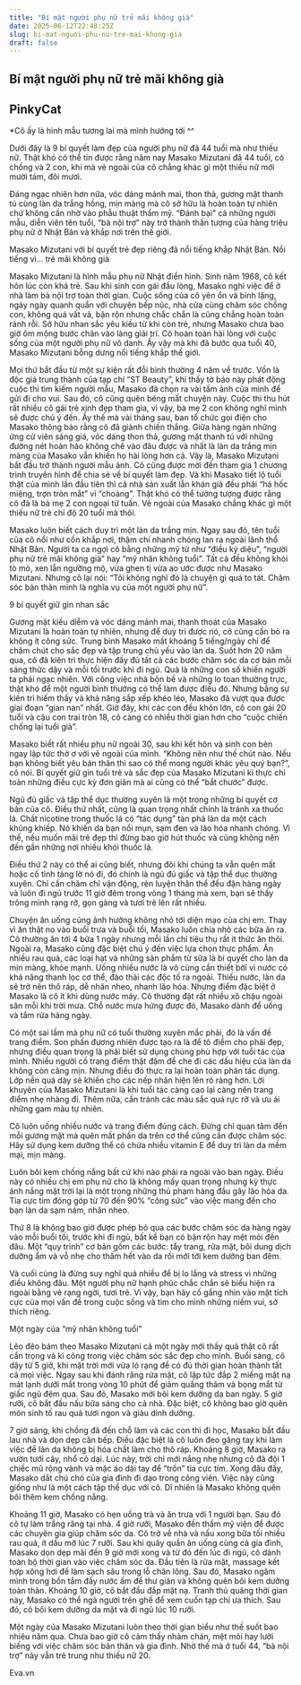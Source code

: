 ```yaml
---
title: "Bí mật người phụ nữ trẻ mãi không già"
date: 2025-06-12T22:48:25Z
slug: bi-mat-nguoi-phu-nu-tre-mai-khong-gia
draft: false
---
```


## Bí mật người phụ nữ trẻ mãi không già

## PinkyCat

*Cô ấy là hình mẫu tương lai mà mình hướng tới ^^

Dưới đây là 9 bí quyết làm đẹp của người phụ nữ đã 44 tuổi mà như thiếu nữ.
Thật khó có thể tin được rằng năm nay Masako Mizutani đã 44 tuổi, có chồng và 2 con, khi mà vẻ ngoài của cô chẳng khác gì một thiếu nữ mới mười tám, đôi mươi.

Đáng ngạc nhiên hơn nữa, vóc dáng mảnh mai, thon thả, gương mặt thanh tú cùng làn da trắng hồng, mịn màng mà cô sở hữu là hoàn toàn tự nhiên chứ không cần nhờ vào phẫu thuật thẩm mỹ. “Đánh bại” cả những người mẫu, diễn viên tên tuổi, “bà nội trợ” này trở thành thần tượng của hàng triệu phụ nữ ở Nhật Bản và khắp nơi trên thế giới.

Masako Mizutani với bí quyết trẻ đẹp riêng đã nổi tiếng khắp Nhật Bản.​
Nổi tiếng vì… trẻ mãi không già

Masako Mizutani là hình mẫu phụ nữ Nhật điển hình. Sinh năm 1968, cô kết hôn lúc còn khá trẻ. Sau khi sinh con gái đầu lòng, Masako nghỉ việc để ở nhà làm bà nội trợ toàn thời gian. Cuộc sống của cô yên ổn và bình lặng, ngày ngày quanh quẩn với chuyện bếp núc, nhà cửa cùng chăm sóc chồng con, không quá vất vả, bận rộn nhưng chắc chắn là cũng chẳng hoàn toàn rảnh rỗi. Sở hữu nhan sắc yêu kiều từ khi còn trẻ, nhưng Masako chưa bao giờ ôm mộng bước chân vào làng giải trí. Cô hoàn toàn hài lòng với cuộc sống của một người phụ nữ vô danh. Ấy vậy mà khi đã bước qua tuổi 40, Masako Mizutani bỗng dưng nổi tiếng khắp thế giới.

Mọi thứ bắt đầu từ một sự kiện rất đỗi bình thường 4 năm về trước. Vốn là độc giả trung thành của tạp chí “ST Beauty”, khi thấy tờ báo này phát động cuộc thi tìm kiếm người mẫu, Masako đã chọn ra vài tấm ảnh của mình để gửi đi cho vui. Sau đó, cô cũng quên béng mất chuyện này. Cuộc thi thu hút rất nhiều cô gái trẻ xinh đẹp tham gia, vì vậy, bà mẹ 2 con không nghĩ mình sẽ được chú ý đến. Ấy thế mà vài tháng sau, ban tổ chức gọi điện cho Masako thông báo rằng cô đã giành chiến thắng. Giữa hàng ngàn những ứng cử viên sáng giá, vóc dáng thon thả, gương mặt thanh tú với những đường nét hoàn hảo không chê vào đâu được và nhất là làn da trắng mịn màng của Masako vẫn khiến họ hài lòng hơn cả.
Vậy là, Masako Mizutani bắt đầu trở thành người mẫu ảnh. Cô cũng được mời đến tham gia 1 chương trình truyền hình để chia sẻ về bí quyết làm đẹp. Và khi Masako tiết lộ tuổi thật của mình lần đầu tiên thì cả nhà sản xuất lẫn khán giả đều phải “há hốc miệng, trợn tròn mắt” vì “choáng”. Thật khó có thể tưởng tượng được rằng cô đã là bà mẹ 2 con ngoại tứ tuần. Vẻ ngoài của Masako chẳng khác gì một thiếu nữ trẻ chỉ độ 20 tuổi mà thôi.

Masako luôn biết cách duy trì một làn da trắng mịn.​
Ngay sau đó, tên tuổi của cô nổi như cồn khắp nơi, thậm chí nhanh chóng lan ra ngoài lãnh thổ Nhật Bản. Người ta ca ngợi cô bằng những mỹ từ như “điều kỳ diệu”, “người phụ nữ trẻ mãi không già” hay “mỹ nhân không tuổi”. Tất cả đều không khỏi tò mò, xen lẫn ngưỡng mộ, vừa ghen tị vừa ao ước được như  Masako Mizutani. Nhưng cô lại nói: “Tôi không nghĩ đó là chuyện gì quá to tát. Chăm sóc bản thân mình là nghĩa vụ của một người phụ nữ”.

9 bí quyết giữ gìn nhan sắc

Gương mặt kiều diễm và vóc dáng mảnh mai, thanh thoát của Masako Mizutani là hoàn toàn tự nhiên, nhưng để duy trì được nó, cô cũng cần bỏ ra không ít công sức. Trung bình Masako mất khoảng 5 tiếng/ngày chỉ để chăm chút cho sắc đẹp và tập trung chủ yếu vào làn da. Suốt hơn 20 năm qua, cô đã kiên trì thực hiện đầy đủ tất cả các bước chăm sóc da cơ bản mỗi sáng thức dậy và mỗi tối trước khi đi ngủ. Quả là những con số khiến người ta phải ngạc nhiên.
Với công việc nhà bộn bề và những lo toan thường trực, thật khó để một người bình thường có thể làm được điều đó. Nhưng bằng sự kiên trì hiếm thấy và khả năng sắp xếp khéo léo, Masako đã vượt qua được giai đoạn “gian nan” nhất. Giờ đây, khi các con đều khôn lớn, cô con gái 20 tuổi và cậu con trai tròn 18, cô càng có nhiều thời gian hơn cho “cuộc chiến chống lại tuổi già”.

Masako biết rất nhiều phụ nữ ngoài 30, sau khi kết hôn và sinh con bèn ngay lập tức thờ ơ với vẻ ngoài của mình. “Không nên như thế chút nào. Nếu bạn không biết yêu bản thân thì sao có thể mong người khác yêu quý bạn?”, cô nói. Bí quyết giữ gìn tuổi trẻ và sắc đẹp của Masako Mizutani kì thực chỉ toàn những điều cực kỳ đơn giản mà ai cũng có thể “bắt chước” được.

Ngủ đủ giấc và tập thể dục thường xuyên là một trong những bí quyết cơ bản của cô.​
Điều thứ nhất, cũng là quan trọng nhất chính là tránh xa thuốc lá. Chất nicotine trong thuốc lá có “tác dụng” tàn phá làn da một cách khủng khiếp. Nó khiến da bạn nổi mụn, sạm đen và lão hóa nhanh chóng. Vì thế, nếu muốn mãi trẻ đẹp thì đừng bao giờ hút thuốc và cũng không nên đến gần những nơi nhiều khói thuốc lá.

Điều thứ 2 này có thể ai cũng biết, nhưng đôi khi chúng ta vẫn quên mất hoặc cố tình tảng lờ nó đi, đó chính là ngủ đủ giấc và tập thể dục thường xuyên. Chỉ cần chăm chỉ vận động, rèn luyện thân thể đều đặn hàng ngày và luôn đi ngủ trước 11 giờ đêm trong vòng 1 tháng mà xem, bạn sẽ thấy trông mình rạng rỡ, gọn gàng và tươi trẻ lên rất nhiều.  

Chuyện ăn uống cũng ảnh hưởng không nhỏ tới diện mạo của chị em. Thay vì ăn thật no vào buổi trưa và buổi tối, Masako luôn chia nhỏ các bữa ăn ra. Cô thường ăn tới 4 bữa 1 ngày nhưng mỗi lần chỉ tiêu thụ rất ít thức ăn thôi. Ngoài ra, Masako cũng đặc biệt chú ý đến việc lựa chọn thực phẩm. Ăn nhiều rau quả, các loại hạt và những sản phẩm từ sữa là bí quyết cho làn da mịn màng, khỏe mạnh.
Uống nhiều nước là vô cùng cần thiết bởi vì nước có khả năng thanh lọc cơ thể, đào thải các độc tố ra ngoài. Thiếu nước, làn da sẽ trở nên thô ráp, dễ nhăn nheo, nhanh lão hóa. Nhưng điểm đặc biệt ở Masako là cô ít khi dùng nước máy. Cô thường đặt rất nhiều xô chậu ngoài sân mỗi khi trời mưa. Chỗ nước mưa hứng được đó, Masako dành để uống và tắm rửa hàng ngày.

Có một sai lầm mà phụ nữ có tuổi thường xuyên mắc phải, đó là vấn đề trang điểm. Son phấn đương nhiên được tạo ra là để tô điểm cho phái đẹp, nhưng điều quan trọng là phải biết sử dụng chúng phù hợp với tuổi tác của mình. Nhiều người cố trang điểm thật đậm để che đi các dấu hiệu của làn da không còn căng mịn. Nhưng điều đó thực ra lại hoàn toàn phản tác dụng. Lớp nền quá dày sẽ khiến cho các nếp nhăn hiện lên rõ ràng hơn. Lời khuyên của Masako Mizutani là khi tuổi tác càng cao lại càng nên trang điểm nhẹ nhàng đi. Thêm nữa, cần tránh các màu sắc quá rực rỡ và ưu ái những gam màu tự nhiên.

Cô luôn uống nhiều nước và trang điểm đúng cách.​
Đừng chỉ quan tâm đến mỗi gương mặt mà quên mất phần da trên cơ thể cũng cần được chăm sóc. Hãy sử dụng kem dưỡng thể có chứa nhiều vitamin E để duy trì làn da mềm mại, mịn màng.

Luôn bôi kem chống nắng bất cứ khi nào phải ra ngoài vào ban ngày. Điều này có nhiều chị em phụ nữ cho là không mấy quan trọng nhưng kỳ thực ánh nắng mặt trời lại là một trong những thủ phạm hàng đầu gây lão hóa da. Tia cực tím đóng góp từ 70 đến 90% “công sức” vào việc mang đến cho bạn làn da sạm nám, nhăn nheo.

Thứ 8 là không bao giờ được phép bỏ qua các bước chăm sóc da hàng ngày vào mỗi buổi tối, trước khi đi ngủ, bất kể bạn có bận rộn hay mệt mỏi đến đâu. Một “quy trình” cơ bản gồm các bước: tẩy trang, rửa mặt, bôi dung dịch dưỡng ẩm và vỗ nhẹ cho thấm hết vào da rồi mới tới kem dưỡng ban đêm.

Và cuối cùng là đừng suy nghĩ quá nhiều để bị lo lắng và stress vì những điều không đâu. Một người phụ nữ hạnh phúc chắc chắn sẽ biểu hiện ra ngoài bằng vẻ rạng ngời, tươi trẻ. Vì vậy, bạn hãy cố gắng nhìn vào mặt tích cực của mọi vấn đề trong cuộc sống và tìm cho mình những niềm vui, sở thích riêng.

Một ngày của “mỹ nhân không tuổi”

Lẽo đẽo bám theo Masako Mizutani cả một ngày mới thấy quả thật cô rất cẩn trọng và kì công trong việc chăm sóc sắc đẹp cho mình. Buổi sáng, cô dậy từ 5 giờ, khi mặt trời mới vừa ló rạng để có đủ thời gian hoàn thành tất cả mọi việc. Ngay sau khi đánh răng rửa mặt, cô lập tức đắp 2 miếng mặt nạ mát lạnh dưới mắt trong vòng 10 phút để giảm quầng thâm và bọng mắt từ giấc ngủ đêm qua. Sau đó, Masako mới bôi kem dưỡng da ban ngày. 5 giờ rưỡi, cô bắt đầu nấu bữa sáng cho cả nhà. Đặc biệt, cô không bao giờ quên món sinh tố rau quả tươi ngon và giàu dinh dưỡng.

7 giờ sáng, khi chồng đã đến chỗ làm và các con thì đi học, Masako bắt đầu lau nhà và dọn dẹp căn bếp. Điều đặc biệt là cô luôn đeo găng tay khi làm việc để làn da không bị hóa chất làm cho thô ráp. Khoảng 8 giờ, Masako ra vườn tưới cây, nhổ cỏ dại. Lúc này, trời chỉ mới nắng nhẹ nhưng cô đã đội 1 chiếc mũ rộng vành và mặc áo dài tay để “trốn” tia cực tím. Xong đâu đấy, Masako dắt chú chó của gia đình đi dạo trong công viên. Việc này cũng giống như là một cách tập thể dục với cô. Dĩ nhiên là Masako không quên bôi thêm kem chống nắng.

Khoảng 11 giờ, Masako có hẹn uống trà và ăn trưa với 1 người bạn. Sau đó cô tự làm trắng răng tại nhà. 4 giờ rưỡi, Masako đến thẩm mỹ viện để được các chuyên gia giúp chăm sóc da. Cô trở về nhà và nấu xong bữa tối nhiều rau quả, ít dầu mỡ lúc 7 rưỡi. Sau khi quây quần ăn uống cùng cả gia đình, Masako dọn dẹp  mãi đến 9 giờ mới xong và từ đó đến lúc đi ngủ, cô dành toàn bộ thời gian vào việc chăm sóc da. Đầu tiên là rửa mặt, massage kết hợp xông hơi để làm sạch sâu trong lỗ chân lông. Sau đó, Masako ngâm mình trong bồn tắm đầy nước ấm để thư giãn và không quên bôi kem dưỡng toàn thân. Khoảng 10 giờ, cô bắt đầu đắp mặt nạ. Tranh thủ quãng thời gian này, Masako có thể ngả người trên ghế để xem cuốn tạp chí ưa thích. Sau đó, cô bôi kem dưỡng da mặt và đi ngủ lúc 10 rưỡi.

Một ngày của Masako Mizutani luôn theo thời gian biểu như thế suốt bao nhiêu năm qua. Chưa bao giờ cô cảm thấy nhàm chán, mệt mỏi hay lười biếng với việc chăm sóc bản thân và gia đình. Nhờ thế mà ở tuổi 44, “bà nội trợ” này vẫn trẻ trung như thiếu nữ 20.

Eva.vn